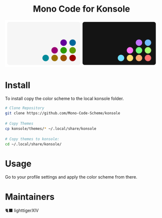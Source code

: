 <div align="center">

  # Mono Code for Konsole
  
  <img src="https://raw.githubusercontent.com/Mono-Code-Scheme/assets/refs/heads/main/ports/banner.svg" width="600"> 
</div>

# Install
To install copy the color scheme to the local konsole folder.

```bash
# Clone Repository
git clone https://github.com/Mono-Code-Scheme/konsole

# Copy Themes
cp konsole/themes/* ~/.local/share/konsole

# Copy themes to konsole:
cd ~/.local/share/konsole/
```

# Usage
Go to your profile settings and apply the color scheme from there.

# Maintainers
🐈‍⬛ lighttigerXIV

